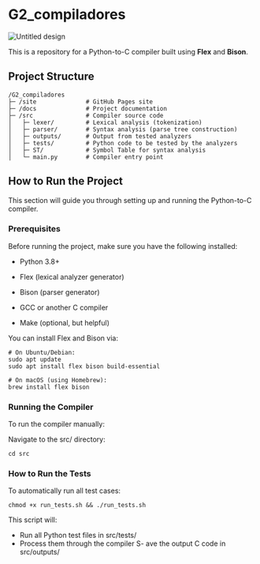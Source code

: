 # G2_compiladores


  ![Untitled design](https://github.com/user-attachments/assets/d3f39c04-847b-4bb3-9bb6-db7d11f84ba4)


This is a repository for a Python-to-C compiler built using **Flex** and **Bison**.

## Project Structure
```
/G2_compiladores
├─ /site              # GitHub Pages site
├─ /docs              # Project documentation
├─ /src               # Compiler source code
│   ├─ lexer/         # Lexical analysis (tokenization)
│   ├─ parser/        # Syntax analysis (parse tree construction)
│   ├─ outputs/       # Output from tested analyzers
│   ├─ tests/         # Python code to be tested by the analyzers
│   ├─ ST/            # Symbol Table for syntax analysis
│   └─ main.py        # Compiler entry point
```
## How to Run the Project

This section will guide you through setting up and running the Python-to-C compiler.

### Prerequisites

Before running the project, make sure you have the following installed:

- Python 3.8+

- Flex (lexical analyzer generator)

- Bison (parser generator)

- GCC or another C compiler

- Make (optional, but helpful)

You can install Flex and Bison via:
````
# On Ubuntu/Debian:
sudo apt update
sudo apt install flex bison build-essential

# On macOS (using Homebrew):
brew install flex bison
````
### Running the Compiler

To run the compiler manually:

Navigate to the src/ directory:
```
cd src
```
### How to Run the Tests
To automatically run all test cases:
```
chmod +x run_tests.sh && ./run_tests.sh
```

This script will:

- Run all Python test files in src/tests/
- Process them through the compiler
S- ave the output C code in src/outputs/
